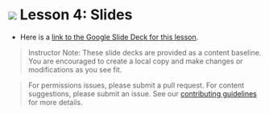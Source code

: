 
# ![](https://ga-dash.s3.amazonaws.com/production/assets/logo-9f88ae6c9c3871690e33280fcf557f33.png) Lesson 4: Slides
- Here is a [link to the Google Slide Deck for this lesson](https://docs.google.com/presentation/d/1S7YrqNmvlz1F3HvBAdF1FgS_mzUcMZaTC2mGH3qeRYk/edit?usp=sharing).

> Instructor Note: These slide decks are provided as a content baseline. You are encouraged to create a local copy and make changes or modifications as you see fit. 

> For permissions issues, please submit a pull request. For content suggestions, please submit an issue. See our [contributing guidelines](../../../../contributing.md) for more details.
